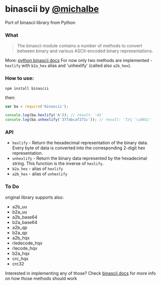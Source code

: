 # binascii by [@michalbe](http://github.com/michalbe) #
Port of binascii library from Python


### What ###
> The binascii module contains a number of methods to convert between binary and various ASCII-encoded binary representations.

More: [python binascii docs](https://docs.python.org/2/library/binascii.html)
For now only two methods are implemented - `hexlify` with `b2a_hex` alias and 'unhexlify' (called also `a2b_hex`).
### How to use: ###
```
npm install binascii
```
then:
```javascript
var ba = require('binascii');

console.log(ba.hexlify('A')); // result: '41'
console.log(ba.unhexlify('377abcaf271c')); // result: '7z¼¯'\u001c'
```

### API ###
  * `hexlify` - Return the hexadecimal representation of the binary data. Every byte of data is converted into the corresponding 2-digit hex representation.
  * `unhexlify` - Return the binary data represented by the hexadecimal string. This function is the inverse of `hexlify`.
  * `b2a_hex` - alias of `hexlify`
  * `a2b_hex` - alias of `unhexlify`

### To Do ###
original library supports also:
  * a2b_uu
  * b2a_uu
  * a2b_base64
  * b2a_base64
  * a2b_qp
  * b2a_qp
  * a2b_hqx
  * rledecode_hqx
  * rlecode_hqx
  * b2a_hqx
  * crc_hqx
  * crc32

Interested in implementing any of those? Check [binascii docs](https://docs.python.org/2/library/binascii.html) for more info on how those methods should work
